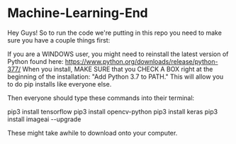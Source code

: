 # Machine-Learning-End

Hey Guys! So to run the code we're putting in this repo you need to make sure you have a couple things first:

If you are a WINDOWS user, you might need to reinstall the latest version of Python found here: https://www.python.org/downloads/release/python-377/
When you install, MAKE SURE that you CHECK A BOX right at the beginning of the installation: "Add Python 3.7 to PATH." This will allow you to do pip installs like everyone else.

Then everyone should type these commands into their terminal:

pip3 install tensorflow
pip3 install opencv-python
pip3 install keras
pip3 install imageai --upgrade

These might take awhile to download onto your computer.

